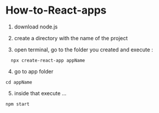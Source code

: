 # How-to-React-apps

1. download node.js

2. create a directory with the name of the project

3. open terminal, go to the folder you created and execute :

```
  npx create-react-app appName
```

4. go to app folder
  ```
  cd appName
  ```
  
5. inside that execute ...
```
npm start
```
